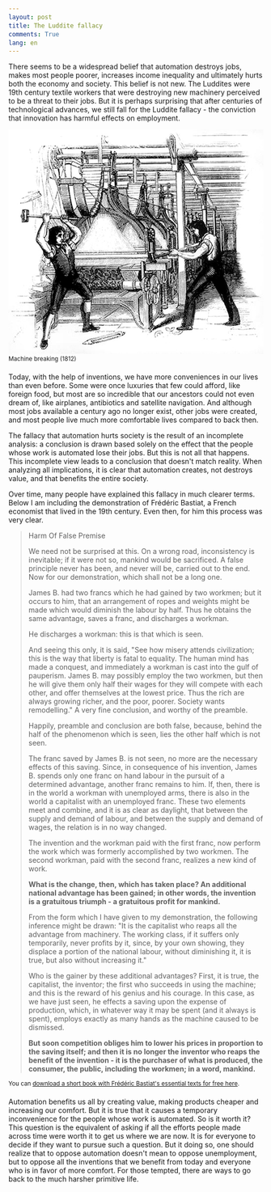 ```yaml
---
layout: post
title: The Luddite fallacy
comments: True
lang: en
---
```


There seems to be a widespread belief that automation destroys jobs, makes most people poorer, increases income inequality and ultimately hurts both the economy and society. This belief is not new. The Luddites were 19th century textile workers that were destroying new machinery perceived to be a threat to their jobs. But it is perhaps surprising that after centuries of technological advances, we still fall for the Luddite fallacy - the conviction that innovation has harmful effects on employment.

 <!--more-->

 ![Frame-Breaking, 1812](/assets/frame-breaking-1812.jpg "Frame-Breaking, 1812")
 <sup>Machine breaking (1812)</sup>

Today, with the help of inventions, we have more conveniences in our lives than even before. Some were once luxuries that few could afford, like foreign food, but most are so incredible that our ancestors could not even dream of, like airplanes, antibiotics and satellite navigation. And although most jobs available a century ago no longer exist, other jobs were created, and most people live much more comfortable lives compared to back then.

The fallacy that automation hurts society is the result of an incomplete analysis: a conclusion is drawn based solely on the effect that the people whose work is automated lose their jobs. But this is not all that happens. This incomplete view leads to a conclusion that doesn't match reality. When analyzing all implications, it is clear that automation creates, not destroys value, and that benefits the entire society.

Over time, many people have explained this fallacy in much clearer terms. Below I am including the demonstration of Frédéric Bastiat, a French economist that lived in the 19th century. Even then, for him this process was very clear.


>Harm Of False Premise
>
>We need not be surprised at this. On a wrong road, inconsistency is inevitable; if it were not so, mankind would be sacrificed. A false principle never has been, and never will be, carried out to the end. Now for our demonstration, which shall not be a long one.
>
>James B. had two francs which he had gained by two workmen; but it occurs to him, that an arrangement of ropes and weights might be made which would diminish the labour by half. Thus he obtains the same advantage, saves a franc, and discharges a workman.
>
>He discharges a workman: this is that which is seen.
>
>And seeing this only, it is said, "See how misery attends civilization; this is the way that liberty is fatal to equality. The human mind has made a conquest, and immediately a workman is cast into the gulf of pauperism. James B. may possibly employ the two workmen, but then he will give them only half their wages for they will compete with each other, and offer themselves at the lowest price. Thus the rich are always growing richer, and the poor, poorer. Society wants remodelling." A very fine conclusion, and worthy of the preamble.
>
>Happily, preamble and conclusion are both false, because, behind the half of the phenomenon which is seen, lies the other half which is not seen.
>
>The franc saved by James B. is not seen, no more are the necessary effects of this saving. Since, in consequence of his invention, James B. spends only one franc on hand labour in the pursuit of a determined advantage, another franc remains to him. If, then, there is in the world a workman with unemployed arms, there is also in the world a capitalist with an unemployed franc. These two elements meet and combine, and it is as clear as daylight, that between the supply and demand of labour, and between the supply and demand of wages, the relation is in no way changed.
>
>The invention and the workman paid with the first franc, now perform the work which was formerly accomplished by two workmen. The second workman, paid with the second franc, realizes a new kind of work.
>
>**What is the change, then, which has taken place? An additional national advantage has been gained; in other words, the invention is a gratuitous triumph - a gratuitous profit for mankind.**
>
>From the form which I have given to my demonstration, the following inference might be drawn: "It is the capitalist who reaps all the advantage from machinery. The working class, if it suffers only temporarily, never profits by it, since, by your own showing, they displace a portion of the national labour, without diminishing it, it is true, but also without increasing it."
>
>Who is the gainer by these additional advantages? First, it is true, the capitalist, the inventor; the first who succeeds in using the machine; and this is the reward of his genius and his courage. In this case, as we have just seen, he effects a saving upon the expense of production, which, in whatever way it may be spent (and it always is spent), employs exactly as many hands as the machine caused to be dismissed.
>
>**But soon competition obliges him to lower his prices in proportion to the saving itself; and then it is no longer the inventor who reaps the benefit of the invention - it is the purchaser of what is produced, the consumer, the public, including the workmen; in a word, mankind.**

<sup>You can <a href="https://fee.org/resources/the-essential-frederic-bastiat/">download a short book with Frédéric Bastiat's essential texts for free here</a>.</sup>

Automation benefits us all by creating value, making products cheaper and increasing our comfort. But it is true that it causes a temporary inconvenience for the people whose work is automated. So is it worth it? This question is the equivalent of asking if all the efforts people made across time were worth it to get us where we are now. It is for everyone to decide if they want to pursue such a question. But it doing so, one should realize that to oppose automation doesn't mean to oppose unemployment, but to oppose all the inventions that we benefit from today and everyone who is in favor of more comfort. For those tempted, there are ways to go back to the much harsher primitive life.
